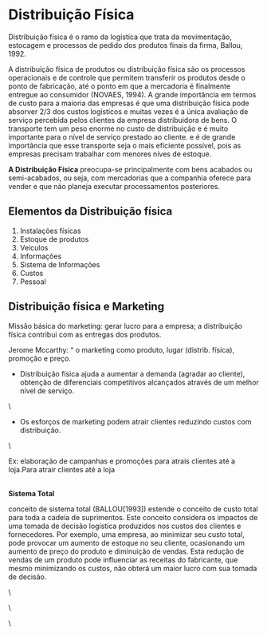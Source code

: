 # Distribuição Física

Distribuição física é o ramo da logística que trata da movimentação, estocagem e processos de pedido dos produtos finais da firma, Ballou, 1992.&#x20;

A distribuição física de produtos ou distribuição física são os processos operacionais e de controle que permitem transferir os produtos desde o ponto de fabricação, até o ponto em que a mercadoria é finalmente entregue ao consumidor (NOVAES, 1994). A grande importância em termos de custo para a maioria das empresas é que uma distribuição física pode absorver 2/3 dos custos logísticos e muitas vezes é a única avaliação de serviço percebida pelos clientes da empresa distribuidora de bens. O transporte tem um peso enorme no custo de distribuição e é muito importante para o nível de serviço prestado ao cliente. e é de grande importância que esse transporte seja o mais eficiente possível, pois as empresas precisam trabalhar com menores níves de estoque.&#x20;

**A Distribuição Física** preocupa-se principalmente com bens acabados ou semi-acabados, ou seja, com mercadorias que a companhia oferece para vender e que não planeja executar processamentos posteriores.





## Elementos da Distribuição física

1. Instalações físicas
2. Estoque de produtos
3. Veículos
4. Informações
5. Sistema de Informações
6. Custos
7. Pessoal



## Distribuição física e Marketing

Missão básica do marketing: gerar lucro para a empresa; a distribuição física contribui com as entregas dos produtos.

Jerome Mccarthy: “ o marketing como produto, lugar (distrib. física), promoção e preço.

* Distribuição física ajuda a aumentar a demanda (agradar ao cliente), obtenção de diferenciais competitivos alcançados através de um melhor nível de serviço.

\


* &#x20;Os esforços de marketing podem atrair clientes reduzindo custos com distribuição.

\


&#x20;Ex: elaboração de campanhas e promoções para atrais clientes até a loja.Para atrair clientes até a loja

\
**Sistema Total**

conceito de sistema total (BALLOU\[1993]) estende o  conceito de custo total para toda a cadeia de suprimentos. Este conceito considera  os impactos de uma tomada de decisão logística produzidos nos custos dos  clientes e fornecedores. Por exemplo, uma empresa, ao minimizar seu custo total, pode provocar um aumento de estoque no seu cliente, ocasionando um aumento  de preço do produto e diminuição de vendas. Esta redução de vendas de um produto pode influenciar as receitas do fabricante, que mesmo minimizando os custos, não obterá um maior lucro com sua tomada de decisão.

\


\




\
